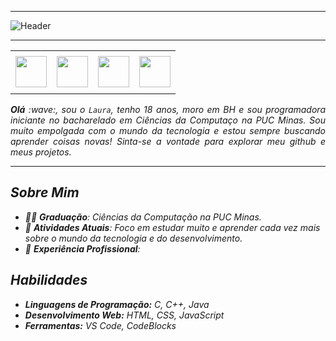 <!--- Olá, esse é meu readme, fique à vontade para utilizá-lo como quiser! --> 

-----

<div>
<img align="center" alt="Header" src="https://github.com/laurapersilva/laurapersilva/assets/161455932/d4feb376-ef38-4d2f-a02c-b7729de01fae" />

</div>

-----

<div align="center">
<table>
<tr>
 <td align="center" colspan="11"></td>
</tr> 
<td><a href="mailto:lapersilva@gmail.com" target="_blank"><img src="https://github.com/joaopauloaramuni/joaopauloaramuni/blob/main/img/gmail3.png?raw=true" width="50px" height="50px"/></a>
</td>
<td><a href="https://wa.me/5531980132317" target="_blank"><img src="https://github.com/joaopauloaramuni/joaopauloaramuni/blob/main/img/wpp2.png?raw=true" width="50px" height="50px"/></a>
</td>
<td><a href="https://www.instagram.com/laura_persilvaa/" target="_blank"><img src="https://github.com/joaopauloaramuni/joaopauloaramuni/blob/main/img/insta2.png?raw=true" width="50px" height="50px"/></a>
</td>
<td><a href="https://www.linkedin.com/in/laurapersilva/" target="_blank"><img src="https://github.com/joaopauloaramuni/joaopauloaramuni/blob/main/img/linkedin2.png?raw=true" width="50px" height="50px"/></a>

<tr>
 <td align="center" colspan="11"></td>
</tr> 
</table>

</div>
<div align="justify">
<i><b>Olá</b> :wave:, sou o <code>Laura</code>, tenho 18 anos, moro em BH e sou programadora iniciante no bacharelado em Ciências da Computaço na PUC Minas. Sou muito empolgada com o mundo da tecnologia e estou sempre buscando aprender coisas novas! Sinta-se a vontade para explorar meu github e meus projetos.
</div>

-----
## Sobre Mim

- 👨‍🎓 **Graduação**: Ciências da Computação na PUC Minas.
- 🌱 **Atividades Atuais**: Foco em estudar muito e aprender cada vez mais sobre o mundo da tecnologia e do desenvolvimento.
- 💼 **Experiência Profissional**: 

## Habilidades

- **Linguagens de Programação:** C, C++, Java
- **Desenvolvimento Web:** HTML, CSS, JavaScript
- **Ferramentas:** VS Code, CodeBlocks

